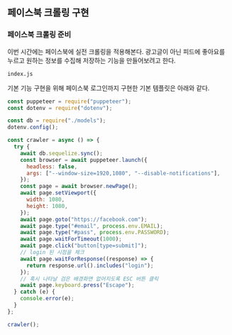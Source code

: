 ﻿## 페이스북 크롤링 구현

### 페이스북 크롤링 준비

이번 시간에는 페이스북에 실전 크롤링을 적용해본다.
광고글이 아닌 피드에 좋아요를 누르고 원하는 정보를 수집해 저장하는 기능을 만들어보려고 한다.

`index.js`

기본 기능 구현을 위해 페이스북 로그인까지 구현한 기본 템플릿은 아래와 같다.

```jsx
const puppeteer = require("puppeteer");
const dotenv = require("dotenv");

const db = require("./models");
dotenv.config();

const crawler = async () => {
  try {
    await db.sequelize.sync();
    const browser = await puppeteer.launch({
      headless: false,
      args: ["--window-size=1920,1080", "--disable-notifications"],
    });
    const page = await browser.newPage();
    await page.setViewport({
      width: 1080,
      height: 1080,
    });
    await page.goto("https://facebook.com");
    await page.type("#email", process.env.EMAIL);
    await page.type("#pass", process.env.PASSWORD);
    await page.waitForTimeout(1000);
    await page.click("button[type=submit]");
    // login 된 시점을 체크
    await page.waitForResponse((response) => {
      return response.url().includes("login");
    });
    // 혹시 나타날 검은 배경화면 없어지도록 ESC 버튼 클릭
    await page.keyboard.press("Escape");
  } catch (e) {
    console.error(e);
  }
};

crawler();
```
